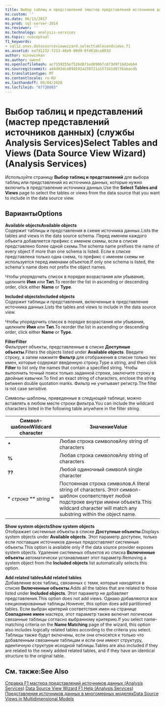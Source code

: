 ```yaml
---
title: Выбор таблиц и представлений (мастер представлений источников данных) (Analysis Services) | Документация Майкрософт
ms.custom: ''
ms.date: 06/13/2017
ms.prod: sql-server-2014
ms.reviewer: ''
ms.technology: analysis-services
ms.topic: conceptual
f1_keywords:
- sql12.asvs.datasourceviewwizard.selecttablesandviews.f1
ms.assetid: ea7d1232-f213-46e9-90d9-0fd616ca003d
author: minewiskan
ms.author: owend
ms.openlocfilehash: ac7159255ef526d871ed8906fc873d9f16d2eb64
ms.sourcegitcommit: ad4d92dce894592a259721a1571b1d8736abacdb
ms.translationtype: MT
ms.contentlocale: ru-RU
ms.lasthandoff: 08/04/2020
ms.locfileid: "87738885"
---
```

# <a name="select-tables-and-views-data-source-view-wizard-analysis-services"></a><span data-ttu-id="b9094-102">Выбор таблиц и представлений (мастер представлений источников данных) (службы Analysis Services)</span><span class="sxs-lookup"><span data-stu-id="b9094-102">Select Tables and Views (Data Source View Wizard) (Analysis Services)</span></span>
  <span data-ttu-id="b9094-103">Используйте страницу **Выбор таблиц и представлений** для выбора таблиц или представлений из источника данных, которые нужно включить в представление источника данных.</span><span class="sxs-lookup"><span data-stu-id="b9094-103">Use the **Select Tables and Views** page to select the tables or views from the data source that you want to include in the data source view.</span></span>  
  
## <a name="options"></a><span data-ttu-id="b9094-104">Варианты</span><span class="sxs-lookup"><span data-stu-id="b9094-104">Options</span></span>  
 <span data-ttu-id="b9094-105">**Available objects**</span><span class="sxs-lookup"><span data-stu-id="b9094-105">**Available objects**</span></span>  
 <span data-ttu-id="b9094-106">Содержит таблицы и представления в схеме источника данных.</span><span class="sxs-lookup"><span data-stu-id="b9094-106">Lists the tables and views in the data source schema.</span></span> <span data-ttu-id="b9094-107">Перед именем каждого объекта добавляется префикс с именем схемы, если в списке представлено более одной схемы.</span><span class="sxs-lookup"><span data-stu-id="b9094-107">The schema name prefixes the name of every object if more than one schema is listed.</span></span> <span data-ttu-id="b9094-108">Если в списке представлена только одна схема, то префикс с именем схемы не используется перед именами объектов.</span><span class="sxs-lookup"><span data-stu-id="b9094-108">If only one schema is listed, the schema's name does not prefix the object names.</span></span>  
  
 <span data-ttu-id="b9094-109">Чтобы упорядочить список в порядке возрастания или убывания, щелкните **Имя** или **Тип**.</span><span class="sxs-lookup"><span data-stu-id="b9094-109">To reorder the list in ascending or descending order, click either **Name** or **Type**.</span></span>  
  
 <span data-ttu-id="b9094-110">**Included objects**</span><span class="sxs-lookup"><span data-stu-id="b9094-110">**Included objects**</span></span>  
 <span data-ttu-id="b9094-111">Содержит таблицы и представления, включенные в представление источника данных.</span><span class="sxs-lookup"><span data-stu-id="b9094-111">Lists the tables and views to include in the data source view.</span></span>  
  
 <span data-ttu-id="b9094-112">Чтобы упорядочить список в порядке возрастания или убывания, щелкните **Имя** или **Тип**.</span><span class="sxs-lookup"><span data-stu-id="b9094-112">To reorder the list in ascending or descending order, click either **Name** or **Type**.</span></span>  
  
 <span data-ttu-id="b9094-113">**Filter**</span><span class="sxs-lookup"><span data-stu-id="b9094-113">**Filter**</span></span>  
 <span data-ttu-id="b9094-114">Фильтрует объекты, представленные в списке **Доступные объекты**.</span><span class="sxs-lookup"><span data-stu-id="b9094-114">Filters the objects listed under **Available objects**.</span></span> <span data-ttu-id="b9094-115">Введите строку, а затем нажмите **Фильтр** для отображения в списке только тех имен, которые содержат введенную строку.</span><span class="sxs-lookup"><span data-stu-id="b9094-115">Type a string, and then click **Filter** to list only the names that contain a specified string.</span></span> <span data-ttu-id="b9094-116">Чтобы выполнить точный поиск только заданной строки, заключите строку в двойные кавычки.</span><span class="sxs-lookup"><span data-stu-id="b9094-116">To find an exact string of characters, enclose the string between double quotation marks.</span></span> <span data-ttu-id="b9094-117">Фильтр не учитывает регистр.</span><span class="sxs-lookup"><span data-stu-id="b9094-117">The filter is not case sensitive.</span></span>  
  
 <span data-ttu-id="b9094-118">Символы-шаблоны, приведенные в следующей таблице, можно вставлять в любом месте строки фильтра.</span><span class="sxs-lookup"><span data-stu-id="b9094-118">You can include the wildcard characters listed in the following table anywhere in the filter string.</span></span>  
  
|<span data-ttu-id="b9094-119">Символ-шаблон</span><span class="sxs-lookup"><span data-stu-id="b9094-119">Wildcard character</span></span>|<span data-ttu-id="b9094-120">Значение</span><span class="sxs-lookup"><span data-stu-id="b9094-120">Value</span></span>|  
|------------------------|-----------|  
|**\***|<span data-ttu-id="b9094-121">Любая строка символов</span><span class="sxs-lookup"><span data-stu-id="b9094-121">Any string of characters</span></span>|  
|**%**|<span data-ttu-id="b9094-122">Любая строка символов</span><span class="sxs-lookup"><span data-stu-id="b9094-122">Any string of characters</span></span>|  
|<span data-ttu-id="b9094-123">**?**</span><span class="sxs-lookup"><span data-stu-id="b9094-123">**?**</span></span>|<span data-ttu-id="b9094-124">Любой одиночный символ</span><span class="sxs-lookup"><span data-stu-id="b9094-124">A single character</span></span>|  
|<span data-ttu-id="b9094-125">**"** *строка* **"**</span><span class="sxs-lookup"><span data-stu-id="b9094-125">**"** *string* **"**</span></span>|<span data-ttu-id="b9094-126">Постоянная строка символов.</span><span class="sxs-lookup"><span data-stu-id="b9094-126">A literal string of characters.</span></span> <span data-ttu-id="b9094-127">Этот символ-шаблон соответствует любой подстроке внутри имени объекта.</span><span class="sxs-lookup"><span data-stu-id="b9094-127">This wildcard character will match any substring within the object name.</span></span>|  
  
 <span data-ttu-id="b9094-128">**Show system objects**</span><span class="sxs-lookup"><span data-stu-id="b9094-128">**Show system objects**</span></span>  
 <span data-ttu-id="b9094-129">Отображает системные объекты в списке **Доступные объекты**.</span><span class="sxs-lookup"><span data-stu-id="b9094-129">Displays system objects under **Available objects**.</span></span> <span data-ttu-id="b9094-130">Этот параметр доступен, только если поставщик источников данных предоставляет системные объекты.</span><span class="sxs-lookup"><span data-stu-id="b9094-130">This option is available only if the data source provider exposes system objects.</span></span> <span data-ttu-id="b9094-131">Удаление системных объектов из списка **Включенные объекты** автоматически устанавливает этот параметр.</span><span class="sxs-lookup"><span data-stu-id="b9094-131">Removing a system object from the **Included objects** list automatically selects this option.</span></span>  
  
 <span data-ttu-id="b9094-132">**Add related tables**</span><span class="sxs-lookup"><span data-stu-id="b9094-132">**Add related tables**</span></span>  
 <span data-ttu-id="b9094-133">Добавление всех таблиц, связанных с теми, которые находятся в списке **Включенные объекты**.</span><span class="sxs-lookup"><span data-stu-id="b9094-133">Adds all the tables that are related to those listed under **Included objects**.</span></span> <span data-ttu-id="b9094-134">Этот параметр не добавляет представления.</span><span class="sxs-lookup"><span data-stu-id="b9094-134">This option does not add views.</span></span> <span data-ttu-id="b9094-135">Однако добавляются все секционированные таблицы.</span><span class="sxs-lookup"><span data-stu-id="b9094-135">However, this option does add partitioned tables.</span></span> <span data-ttu-id="b9094-136">Если выбран критерий соответствия имен на странице **Совпадение имен** мастера, этот параметр также включит логически связанные таблицы согласно выбранному критерию.</span><span class="sxs-lookup"><span data-stu-id="b9094-136">If you select name-matching criteria on the **Name Matching** page of the wizard, this option also includes logically related tables according to the criteria you select.</span></span> <span data-ttu-id="b9094-137">Таблицы также будут включены, если они относятся к только что добавленным связанным таблицам и если они имеют структуру, идентичную структуре исходной таблицы.</span><span class="sxs-lookup"><span data-stu-id="b9094-137">Tables are also included if they are related to the newly added related tables, and if they have an identical structure to the original table.</span></span>  
  
## <a name="see-also"></a><span data-ttu-id="b9094-138">См. также:</span><span class="sxs-lookup"><span data-stu-id="b9094-138">See Also</span></span>  
 <span data-ttu-id="b9094-139">[Справка F1 мастера представлений источников данных &#40;Analysis Services&#41;](data-source-view-wizard-f1-help-analysis-services.md) </span><span class="sxs-lookup"><span data-stu-id="b9094-139">[Data Source View Wizard F1 Help &#40;Analysis Services&#41;](data-source-view-wizard-f1-help-analysis-services.md) </span></span>  
 [<span data-ttu-id="b9094-140">Представления источников данных в многомерных моделях</span><span class="sxs-lookup"><span data-stu-id="b9094-140">Data Source Views in Multidimensional Models</span></span>](multidimensional-models/data-source-views-in-multidimensional-models.md)  
  
  
